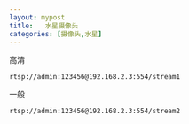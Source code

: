 ```yaml
---
layout: mypost
title:   水星摄像头
categories: [摄像头,水星]
---
```

高清

    rtsp://admin:123456@192.168.2.3:554/stream1

一般

    rtsp://admin:123456@192.168.2.3:554/stream2